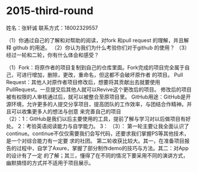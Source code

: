 # 2015-third-round
姓名：张轩诚
联系方式：18002329557

（1）你通过自己的了解和对帮助的阅读，对fork 和pull request 的理解，并且解释
 github 的用途。
（2）你认为我们为什么考验你们对于github 的使用？
（3）经过一轮和二轮，你有什么体会和感受？

（1）Fork：将原作者的项目复制到自己的仓库里面。Fork完成的项目完全属于自己，可进行增加，删除，更改，重命名，但这都不会破坏原作者            的项目。
     Pull Request：其他人对原作者项目修改后，想要将其贡献出去就要使用PullRequest。一旦提交后其他人就可以Revive这个更改后的项目。
                   修改后的项目被有权限的人审核通过后，就可以被整合至原项目里。
     GitHub用途：GitHub是开源环境，允许更多的人提交分享项目，提高团队的工作效率，与团结合作精神。并且可以收集更多人的想法与创意                  来完善自己的项目             
（2）：1：GitHub是我们以后主要使用的工具，提前了解与学习对以后做项目有好处。
       2：考验英语阅读能力与自学能力。
       3：
（3）：   第一轮主要让我全面认识了continue。continue不仅仅需要我们会写代码，还要求我们掌握PS等其他技术，是一个对综合能力有一定要        求的社团。
          第二轮收获比较大。其一，在准备项目报告的过程中，自学了Axure，掌握了部分制作demo的技巧与方法。其二：对App的设计有了一定        的了解；其三，懂得了在不同的情况下要采用不同的演讲方式，幽默搞怪的方式并不适用于项目展示。
